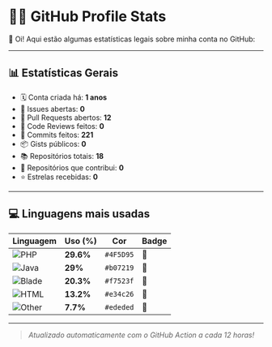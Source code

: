 # 🧑‍💻 GitHub Profile Stats

👋 Oi! Aqui estão algumas estatísticas legais sobre minha conta no GitHub:

---

## 📊 Estatísticas Gerais

- 🗓️ Conta criada há: **1 anos**
- 🧵 Issues abertas: **0**
- 🔀 Pull Requests abertos: **12**
- 👀 Code Reviews feitos: **0**
- 🧬 Commits feitos: **221**
- 📦 Gists públicos: **0**
- 📚 Repositórios totais: **18**
- 🤝 Repositórios que contribui: **0**
- ⭐ Estrelas recebidas: **0**

---

## 💻 Linguagens mais usadas

| Linguagem | Uso (%) | Cor | Badge |
|----------|---------|------|--------|
| ![PHP](https://img.shields.io/badge/-PHP-%234F5D95?style=flat-square&logo=PHP&logoColor=white) | **29.6%** | `#4F5D95` | 🔹 |
| ![Java](https://img.shields.io/badge/-Java-%23b07219?style=flat-square&logo=Java&logoColor=white) | **29%** | `#b07219` | 🔹 |
| ![Blade](https://img.shields.io/badge/-Blade-%23f7523f?style=flat-square&logo=Blade&logoColor=white) | **20.3%** | `#f7523f` | 🔹 |
| ![HTML](https://img.shields.io/badge/-HTML-%23e34c26?style=flat-square&logo=HTML&logoColor=white) | **13.2%** | `#e34c26` | 🔹 |
| ![Other](https://img.shields.io/badge/-Other-%23ededed?style=flat-square&logo=Other&logoColor=white) | **7.7%** | `#ededed` | 🔹 |

---

> *Atualizado automaticamente com o GitHub Action a cada 12 horas!*
